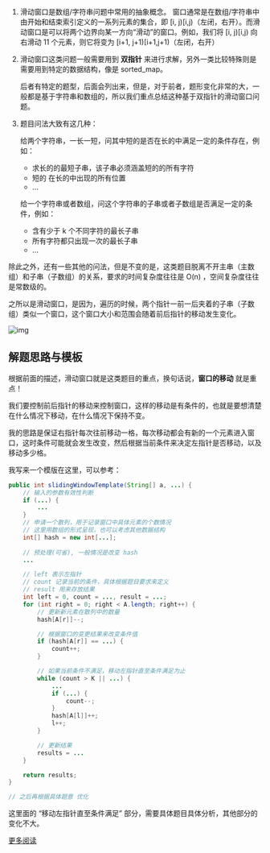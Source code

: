1. 滑动窗口是数组/字符串问题中常用的抽象概念。 窗口通常是在数组/字符串中由开始和结束索引定义的一系列元素的集合，即 [i, j)[i,j)（左闭，右开）。而滑动窗口是可以将两个边界向某一方向“滑动”的窗口。例如，我们将 [i, j)[i,j) 向右滑动 11 个元素，则它将变为 [i+1, j+1)[i+1,j+1)（左闭，右开）

2. 滑动窗口这类问题一般需要用到 **双指针** 来进行求解，另外一类比较特殊则是需要用到特定的数据结构，像是 sorted_map。

   后者有特定的题型，后面会列出来，但是，对于前者，题形变化非常的大，一般都是基于字符串和数组的，所以我们重点总结这种基于双指针的滑动窗口问题。

3. 题目问法大致有这几种：

    给两个字符串，一长一短，问其中短的是否在长的中满足一定的条件存在，例如：

    - 求长的的最短子串，该子串必须涵盖短的的所有字符
    - 短的 在长的中出现的所有位置
    - ...
    
    给一个字符串或者数组，问这个字符串的子串或者子数组是否满足一定的条件，例如：
    - 含有少于 k 个不同字符的最长子串
    - 所有字符都只出现一次的最长子串
    - ...

除此之外，还有一些其他的问法，但是不变的是，这类题目脱离不开主串（主数组）和子串（子数组）的关系，要求的时间复杂度往往是 O(n) ，空间复杂度往往是常数级的。

之所以是滑动窗口，是因为，遍历的时候，两个指针一前一后夹着的子串（子数组）类似一个窗口，这个窗口大小和范围会随着前后指针的移动发生变化。



![img](https://pic3.zhimg.com/80/v2-4aea3560984a2f908001cd3802d90b3e_720w.jpg)



## 解题思路与模板

根据前面的描述，滑动窗口就是这类题目的重点，换句话说，**窗口的移动** 就是重点！

我们要控制前后指针的移动来控制窗口，这样的移动是有条件的，也就是要想清楚在什么情况下移动，在什么情况下保持不变。

我的思路是保证右指针每次往前移动一格，每次移动都会有新的一个元素进入窗口，这时条件可能就会发生改变，然后根据当前条件来决定左指针是否移动，以及移动多少格。

我写来一个模版在这里，可以参考：

```java
public int slidingWindowTemplate(String[] a, ...) {
    // 输入的参数有效性判断
    if (...) {
        ...
    }
    // 申请一个散列，用于记录窗口中具体元素的个数情况
    // 这里用数组的形式呈现，也可以考虑其他数据结构
    int[] hash = new int[...];
    
    // 预处理(可省), 一般情况是改变 hash
    ...

    // left 表示左指针
    // count 记录当前的条件，具体根据题目要求来定义
    // result 用来存放结果
    int left = 0, count = ..., result = ...;
    for (int right = 0; right < A.length; right++) {
        // 更新新元素在散列中的数量
        hash[A[r]]--;

        // 根据窗口的变更结果来改变条件值
        if (hash[A[r]] == ...) {
            count++;
        }

        // 如果当前条件不满足，移动左指针直至条件满足为止
        while (count > K || ...) {
            ...
            if (...) {
                count--;
            }
            hash[A[l]]++;
            l++;
        }

        // 更新结果
        results = ...
    }

    return results;
}

// 之后再根据具体题意 优化
```

这里面的 “移动左指针直至条件满足” 部分，需要具体题目具体分析，其他部分的变化不大。



[更多阅读](https://zhuanlan.zhihu.com/p/69818691)